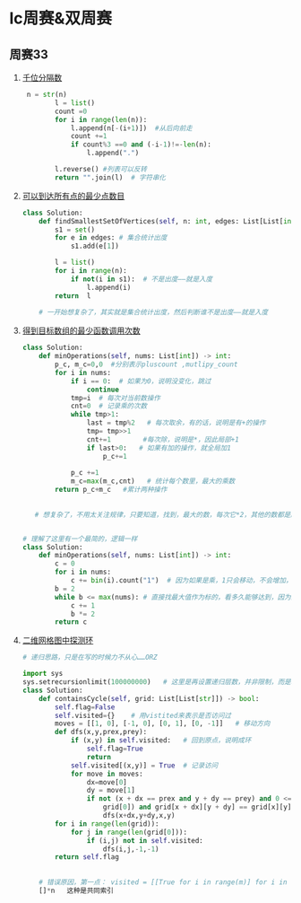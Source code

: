 # lc周赛&双周赛

## 周赛33

1. [千位分隔数](https://leetcode-cn.com/contest/biweekly-contest-33/problems/thousand-separator/)

   ```python
    n = str(n)
           l = list()
           count =0
           for i in range(len(n)):
               l.append(n[-(i+1)])  #从后向前走
               count +=1
               if count%3 ==0 and (-i-1)!=-len(n):
                   l.append(".")
   
           l.reverse() #列表可以反转
           return "".join(l)  # 字符串化
   ```

2. [可以到达所有点的最少点数目](https://leetcode-cn.com/contest/biweekly-contest-33/problems/minimum-number-of-vertices-to-reach-all-nodes/)

   ```python
   class Solution:
       def findSmallestSetOfVertices(self, n: int, edges: List[List[int]]) -> List[int]:
           s1 = set()
           for e in edges: # 集合统计出度
               s1.add(e[1])
   
           l = list()
           for i in range(n):
               if not(i in s1):  # 不是出度——就是入度
                   l.append(i)
           return  l
       
       # 一开始想复杂了，其实就是集合统计出度，然后判断谁不是出度——就是入度
   ```



3. [得到目标数组的最少函数调用次数](https://leetcode-cn.com/contest/biweekly-contest-33/problems/minimum-numbers-of-function-calls-to-make-target-array/)

   ```python
   class Solution:
       def minOperations(self, nums: List[int]) -> int:
           p_c, m_c=0,0  #分别表示pluscount ,mutlipy_count
           for i in nums:
               if i == 0:  # 如果为0，说明没变化，跳过
                   continue
               tmp=i  # 每次对当前数操作
               cnt=0  # 记录乘的次数
               while tmp>1:    
                   last = tmp%2   # 每次取余，有的话，说明是有+的操作
                   tmp= tmp>>1  
                   cnt+=1        #每次除，说明是*，因此局部+1
                   if last>0:   # 如果有加的操作，就全局加1
                       p_c+=1
               
               p_c +=1
               m_c=max(m_c,cnt)   # 统计每个数里，最大的乘数
           return p_c+m_c   #累计两种操作
       
       
      # 想复杂了，不用太关注规律，只要知道，找到，最大的数，每次它*2，其他的数都是顺带，然后观察每个数，要达到这个数，除了*2外，+1的次数，说白了，还是遍历。不过这时候就从二维变成一维，因为不用考虑乘了
   
   
   # 理解了这里有一个最简的，逻辑一样
   class Solution:
       def minOperations(self, nums: List[int]) -> int:
           c = 0
           for i in nums:
               c += bin(i).count("1")  # 因为如果是乘，1只会移动，不会增加，在二进制里，所以统计1的个数，实际就是在统计加的次数
           b = 2
           while b <= max(nums): # 直接找最大值作为标的，看多久能够达到，因为乘法最快，实际上统计乘法次数。这里b=2开始，是因为会有些3，5等数字，不是直接乘出来的，实际应该是乘到不能乘，再加，所以相当于提前乘了个2，不计入统计。否则后面还有if判断
               c += 1
               b *= 2
           return c
   ```



4. [二维网格图中探测环](https://leetcode-cn.com/contest/biweekly-contest-33/problems/detect-cycles-in-2d-grid/)

   ```python
   # 递归思路，只是在写的时候力不从心……ORZ
   
   import sys
   sys.setrecursionlimit(100000000)   # 这里是再设置递归层数，并非限制，而是增大否则这一方法无法运行，因为递归太深了
   class Solution:
       def containsCycle(self, grid: List[List[str]]) -> bool:
           self.flag=False
           self.visited={}    # 用vistited来表示是否访问过
           moves = [[1, 0], [-1, 0], [0, 1], [0, -1]]   # 移动方向
           def dfs(x,y,prex,prey):
               if (x,y) in self.visited:   # 回到原点，说明成环
                   self.flag=True
                   return
               self.visited[(x,y)] = True  # 记录访问
               for move in moves:
                   dx=move[0]
                   dy = move[1]
                   if not (x + dx == prex and y + dy == prey) and 0 <= x + dx < len(grid) and 0 <= y + dy < len(
                       grid[0]) and grid[x + dx][y + dy] == grid[x][y]:   # 需要限制方向，
                       dfs(x+dx,y+dy,x,y)
           for i in range(len(grid)):
               for j in range(len(grid[0])):
                   if (i,j) not in self.visited:
                       dfs(i,j,-1,-1)
           return self.flag
       
       
       # 错误原因，第一点： visited = [[True for i in range(m)] for i in range(n)]，二位矩阵要这么创建，否则：
       []*n   这种是共同索引
       
   ```

   
